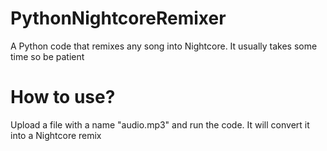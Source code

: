 # PythonNightcoreRemixer
A Python code that remixes any song into Nightcore. It usually takes some time so be patient

# How to use?
Upload a file with a name "audio.mp3" and run the code. It will convert it into a Nightcore remix


